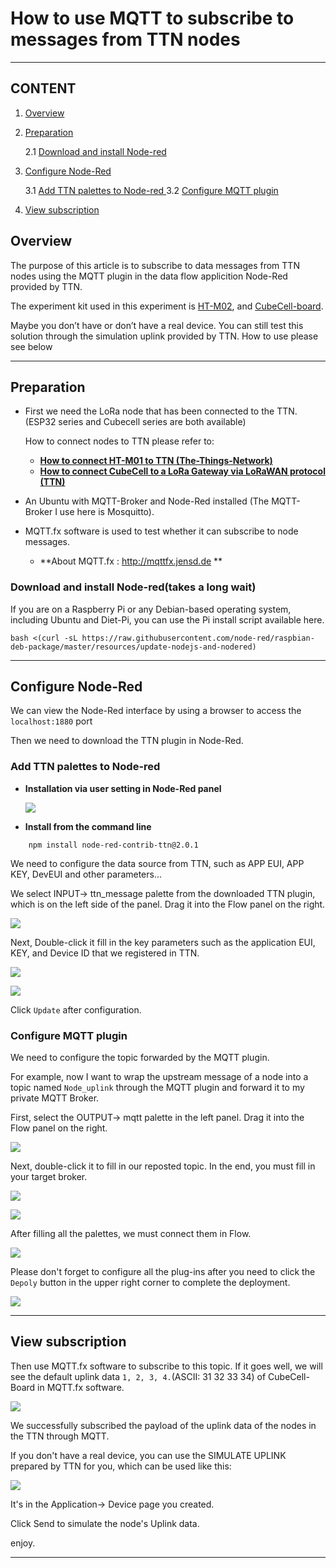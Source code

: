 # How to use MQTT to subscribe to messages from TTN nodes
-------------------------------
## CONTENT

1. [Overview](#overview)

2. [Preparation](#preparation)

   2.1 [Download and install Node-red ](#download-and-install-node-red(takes-a-long-wait))

3. [Configure Node-Red](#configure-node-red)
   
   3.1 [Add TTN palettes to Node-red ](#add-ttn-palettes-to-node-red)
   3.2 [Configure MQTT plugin](#configure-mqtt-plugin)
   
4. [View subscription](#view-subscription)

## Overview

The purpose of this article is to subscribe to data messages from TTN nodes using the MQTT plugin in the data flow applicition Node-Red provided by TTN.

The experiment kit used in this experiment is [HT-M02](https://heltec.org/project/ht-m02/), and [CubeCell-board](https://heltec.org/project/htcc-ab01/).

Maybe you don’t have or don’t have a real device. You can still test this solution through the simulation uplink provided by TTN. How to use please see below

----------
## Preparation

- First we need the LoRa node that has been connected to the TTN.(ESP32 series and Cubecell series are both available)

  How to connect nodes to TTN please refer to:

  - **[How to connect HT-M01 to TTN (The-Things-Network)](en/user_manual/how_to_connect_ht-m01_to_ttn-the-things-network)**
  - **[How to connect CubeCell to a LoRa Gateway via LoRaWAN protocol (TTN)](en/user_manual/how_to_connect_cubecell_to_ttn-the-things-network)**

- An Ubuntu with MQTT-Broker and Node-Red installed (The MQTT-Broker I use here is Mosquitto).

- MQTT.fx software is used to test whether it can subscribe to node messages.

  - **About MQTT.fx : http://mqttfx.jensd.de **

### Download and install Node-red(takes a long wait)

If you are on a Raspberry Pi or any Debian-based operating system, including Ubuntu and Diet-Pi, you can use the Pi install script available here.

```Shell
bash <(curl -sL https://raw.githubusercontent.com/node-red/raspbian-deb-package/master/resources/update-nodejs-and-nodered)
```

------------------
## Configure Node-Red

We can view the Node-Red interface by using a browser to access the` localhost:1880` port

Then we need to download the TTN plugin in Node-Red.

### Add TTN palettes to Node-red

  - **Installation via user setting in Node-Red panel**

    ![](img/how_to_use_mqtt_to_subscribe_to_messages_from_ttn_nodes/01.png)

  - **Install from the command line**
```Shell
    npm install node-red-contrib-ttn@2.0.1
```
We need to configure the data source from TTN, such as APP EUI, APP KEY, DevEUI and other parameters...

We select INPUT-> ttn_message palette from the downloaded TTN plugin, which is on the left side of the panel.	Drag it into the Flow panel on the right.

![](img/how_to_use_mqtt_to_subscribe_to_messages_from_ttn_nodes/13.png)

Next, Double-click it fill in the key parameters such as the application EUI, KEY, and Device ID that we registered in TTN.

![](img/how_to_use_mqtt_to_subscribe_to_messages_from_ttn_nodes/03.png)

![](img/how_to_use_mqtt_to_subscribe_to_messages_from_ttn_nodes/04.png)

Click `Update` after configuration.

### Configure MQTT plugin

We need to configure the topic forwarded by the MQTT plugin.

For example, now I want to wrap the upstream message of a node into a topic named `Node_uplink` through the MQTT plugin and forward it to my private MQTT Broker. 

First, select the OUTPUT-> mqtt palette in the left panel. Drag it into the Flow panel on the right.

![](img/how_to_use_mqtt_to_subscribe_to_messages_from_ttn_nodes/05.png)

Next, double-click it to fill in our reposted topic. In the end, you must fill in your target broker.

![](img/how_to_use_mqtt_to_subscribe_to_messages_from_ttn_nodes/06.png)

![](img/how_to_use_mqtt_to_subscribe_to_messages_from_ttn_nodes/07.png)



After filling all the palettes, we must connect them in Flow.

![](img/how_to_use_mqtt_to_subscribe_to_messages_from_ttn_nodes/08.png)

Please don't forget to configure all the plug-ins after you need to click the `Depoly` button in the upper right corner to complete the deployment.

![](img/how_to_use_mqtt_to_subscribe_to_messages_from_ttn_nodes/09.png)

------------------
## View subscription

Then use MQTT.fx software to subscribe to this topic. If it goes well, we will see the default uplink data  `1, 2, 3, 4.`(ASCII: 31 32 33 34) of CubeCell-Board in MQTT.fx software.

![](img/how_to_use_mqtt_to_subscribe_to_messages_from_ttn_nodes/10.png)

We successfully subscribed the payload of the uplink data of the nodes in the TTN through MQTT. 

If you don't have a real device, you can use the SIMULATE UPLINK prepared by TTN for you, which can be used like this:

![](img/how_to_use_mqtt_to_subscribe_to_messages_from_ttn_nodes/11.png)

It's in the Application-> Device page you created.

Click Send to simulate the node's Uplink data.

enjoy.

---------------------